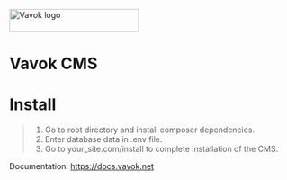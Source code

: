 
<a href="https://vavok.net"><img src="https://vavok.net/themes/vavok3/images/logo.png" width="230" height="41" alt="Vavok logo" /></a>

# Vavok CMS

# Install
> 1. Go to root directory and install composer dependencies.
> 2. Enter database data in .env file.
> 3. Go to your_site.com/install to complete installation of the CMS.

Documentation: https://docs.vavok.net

